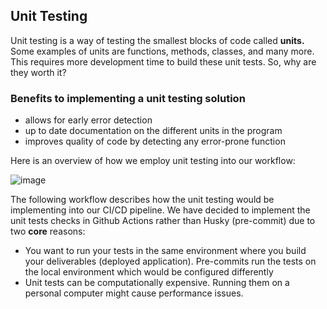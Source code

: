 ## Unit Testing

Unit testing is a way of testing the smallest blocks of code called **units.** Some examples of units are functions, methods, classes, and many more. This requires more development time to build these unit tests. So, why are they worth it?

### Benefits to implementing a unit testing solution

- allows for early error detection
- up to date documentation on the different units in the program
- improves quality of code by detecting any error-prone function 

Here is an overview of how we employ unit testing into our workflow:

![image](https://github.com/user-attachments/assets/31037d5a-f6a8-4650-ba47-50e16c6c4203)

The following workflow describes how the unit testing would be implementing into our CI/CD pipeline. We have decided to implement the unit tests checks in Github Actions rather than Husky (pre-commit) due to two **core** reasons:

-  You want to run your tests in the same environment where you build your deliverables (deployed application). Pre-commits run the tests on the local environment which would be configured differently
-  Unit tests can be computationally expensive. Running them on a personal computer might cause performance issues.
